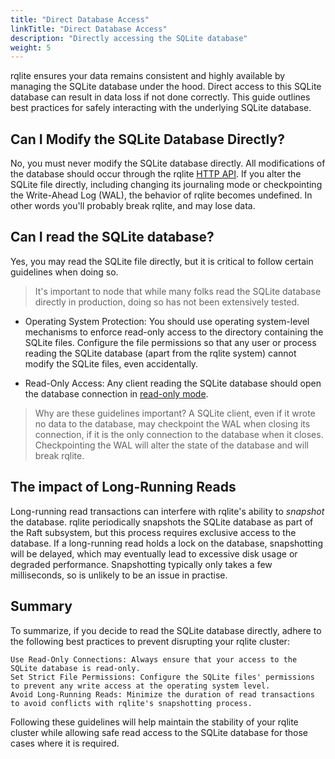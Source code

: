 ```yaml
---
title: "Direct Database Access"
linkTitle: "Direct Database Access"
description: "Directly accessing the SQLite database"
weight: 5
---
```


rqlite ensures your data remains consistent and highly available by managing the SQLite database under the hood. Direct access to this SQLite database can result in data loss if not done correctly. This guide outlines best practices for safely interacting with the underlying SQLite database.

## Can I Modify the SQLite Database Directly?

No, you must never modify the SQLite database directly. All modifications of the database should occur through the rqlite [HTTP API](/docs/api/api/). If you alter the SQLite file directly, including changing its journaling mode or checkpointing the Write-Ahead Log (WAL), the behavior of rqlite becomes undefined. In other words you'll probably break rqlite, and may lose data.

## Can I read the SQLite database?
Yes, you may read the SQLite file directly, but it is critical to follow certain guidelines when doing so.
>It's important to node that while many folks read the SQLite database directly in production, doing so has not been extensively tested.

- Operating System Protection: You should use operating system-level mechanisms to enforce read-only access to the directory containing the SQLite files. Configure the file permissions so that any user or process reading the SQLite database (apart from the rqlite system) cannot modify the SQLite files, even accidentally.

- Read-Only Access: Any client reading the SQLite database should open the database connection in [read-only mode](https://www.sqlite.org/c3ref/open.html).

> Why are these guidelines important? A SQLite client, even if it wrote no data to the database, may checkpoint the WAL when closing its connection, if it is the only connection to the database when it closes. Checkpointing the WAL will alter the state of the database and will break rqlite.

## The impact of Long-Running Reads

Long-running read transactions can interfere with rqlite's ability to _snapshot_ the database. rqlite periodically snapshots the SQLite database as part of the Raft subsystem, but this process requires exclusive access to the database. If a long-running read holds a lock on the database, snapshotting will be delayed, which may eventually lead to excessive disk usage or degraded performance. Snapshotting typically only takes a few milliseconds, so is unlikely to be an issue in practise.

## Summary

To summarize, if you decide to read the SQLite database directly, adhere to the following best practices to prevent disrupting your rqlite cluster:

    Use Read-Only Connections: Always ensure that your access to the SQLite database is read-only.
    Set Strict File Permissions: Configure the SQLite files' permissions to prevent any write access at the operating system level.
    Avoid Long-Running Reads: Minimize the duration of read transactions to avoid conflicts with rqlite's snapshotting process.

Following these guidelines will help maintain the stability of your rqlite cluster while allowing safe read access to the SQLite database for those cases where it is required.